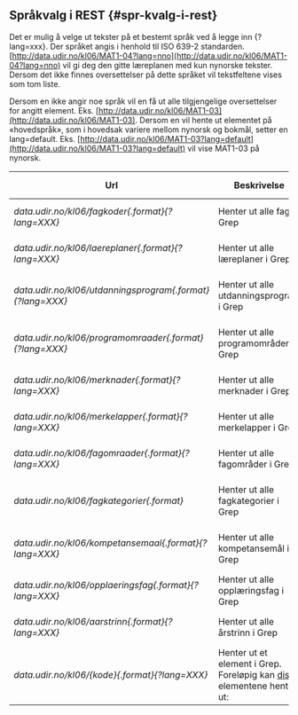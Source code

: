 ## Språkvalg i REST {#spr-kvalg-i-rest}

Det er mulig å velge ut tekster på et bestemt språk ved å legge inn {?lang=xxx}. Der språket angis i henhold til ISO 639-2 standarden. [http://data.udir.no/kl06/MAT1-04?lang=nno](http://data.udir.no/kl06/MAT1-04?lang=nno) vil gi deg den gitte læreplanen med kun nynorske tekster. Dersom det ikke finnes oversettelser på dette språket vil tekstfeltene vises som tom liste.

Dersom en ikke angir noe språk vil en få ut alle tilgjengelige oversettelser for angitt element. Eks. [http://data.udir.no/kl06/MAT1-03](http://data.udir.no/kl06/MAT1-03). Dersom en vil hente ut elementet på «hovedspråk», som i hovedsak variere mellom nynorsk og bokmål, setter en lang=default. Eks. [http://data.udir.no/kl06/MAT1-03?lang=default](http://data.udir.no/kl06/MAT1-03?lang=default) vil vise MAT1-03 på nynorsk.

| **Url** | **Beskrivelse** | **Støttede formater** | **Eksempel** |
| --- | --- | --- | --- |
| _data.udir.no/kl06/fagkoder{.format}{?lang=XXX}_ | Henter ut alle fag i Grep | RSS/Atom \(.atom\) | [http://data.udir.no/kl06/fagkoder](http://data.udir.no/kl06/fagkoder) \(gir tilbake alle fagkoder i standardformat\) |
| _data.udir.no/kl06/laereplaner{.format}{?lang=XXX}_ | Henter ut alle læreplaner i Grep | RSS/Atom \(.atom\) | [http://data.udir.no/kl06/laereplaner](http://data.udir.no/kl06/laereplaner) \(gir tilbake alle læreplaner i standardformat\) |
| _data.udir.no/kl06/utdanningsprogram{.format}{?lang=XXX}_ | Henter ut alle utdanningsprogram i Grep | RSS/Atom \(.atom\) | [http://data.udir.no/kl06/utdanningsprogram](http://data.udir.no/kl06/utdanningsprogram) \(gir tilbake alle utdanningsprogram i standardformat\) |
| _data.udir.no/kl06/programomraader{.format}{?lang=XXX}_ | Henter ut alle programområder i Grep | RSS/Atom \(.atom\) | [http://data.udir.no/kl06/programomraader](http://data.udir.no/kl06/programomraader) \(gir tilbake alle programområder i standardformat\) |
| _data.udir.no/kl06/merknader{.format}{?lang=XXX}_ | Henter ut alle merknader i Grep | RSS/Atom \(.atom\) | [http://data.udir.no/kl06/merknader](http://data.udir.no/kl06/merknader) \(gir tilbake alle merknader i standardformat\) |
| _data.udir.no/kl06/merkelapper{.format}{?lang=XXX}_ | Henter ut alle merkelapper i Grep | RSS/Atom \(.atom\) | [http://data.udir.no/kl06/merkelapper](http://data.udir.no/kl06/merkelapper) \(gir tilbake alle merkelapper i standardformat\) |
| _data.udir.no/kl06/fagomraader{.format}{?lang=XXX}_ | Henter ut alle fagområder i Grep | RSS/Atom \(.atom\) | [http://data.udir.no/kl06/fagomraader](http://data.udir.no/kl06/fagomraader) \(gir tilbake alle fagområder i standardformat\) |
| _data.udir.no/kl06/fagkategorier{.format}_ | Henter ut alle fagkategorier i Grep | RSS/Atom \(.atom\) | [http://beta-data.udir.no/kl06/fagkategorier](/	http://beta-data.udir.no/kl06/fagkategorier) \(gir tilbake alle fagkategorier i standardformat\) |
| _data.udir.no/kl06/kompetansemaal{.format}{?lang=XXX}_ | Henter ut alle kompetansemål i Grep | RSS/Atom \(.atom\) | [http://data.udir.no/kl06/kompetansemaal](http://data.udir.no/kl06/kompetansemaal) \(gir tilbake alle kompetansemål i standardformat\) |
| _data.udir.no/kl06/opplaeringsfag{.format}{?lang=XXX}_ | Henter ut alle opplæringsfag i Grep | RSS/Atom \(.atom\) | [http://data.udir.no/kl06/opplaeringsfag](http://data.udir.no/kl06/opplaeringsfag) \(gir tilbake alle opplæringsfag i standardformat\) |
| _data.udir.no/kl06/aarstrinn{.format}{?lang=XXX}_ | Henter ut alle årstrinn i Grep | RSS/Atom \(.atom\) | [http://data.udir.no/kl06/aarstrinn](http://data.udir.no/kl06/aarstrinn) \(gir tilbake alle årstrinn i standardformat\) |
| _data.udir.no/kl06/{kode}{.format}{?lang=XXX}_ | Henter ut et element i Grep. Foreløpig kan [disse](../webtjenester/elementer.html) elementene hentes ut: | XML \(.xml\) | [http://data.udir.no/kl06/IDR1-01](http://data.udir.no/kl06/IDR1-01) |



